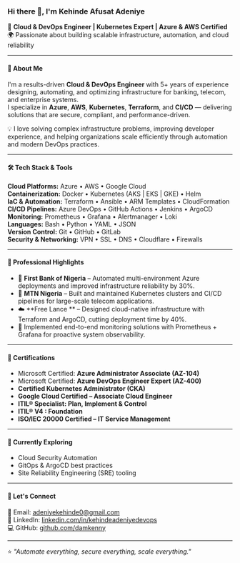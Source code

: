 ### Hi there 👋, I'm Kehinde Afusat Adeniye  

🚀 **Cloud & DevOps Engineer | Kubernetes Expert | Azure & AWS Certified**  
🌍 Passionate about building scalable infrastructure, automation, and cloud reliability  

---

#### 🧠 About Me
I'm a results-driven **Cloud & DevOps Engineer** with 5+ years of experience designing, automating, and optimizing infrastructure for banking, telecom, and enterprise systems.  
I specialize in **Azure**, **AWS**, **Kubernetes**, **Terraform**, and **CI/CD** — delivering solutions that are secure, compliant, and performance-driven.  

💡 I love solving complex infrastructure problems, improving developer experience, and helping organizations scale efficiently through automation and modern DevOps practices.

---

#### 🛠️ Tech Stack & Tools
**Cloud Platforms:** Azure • AWS • Google Cloud  
**Containerization:** Docker • Kubernetes (AKS | EKS | GKE) • Helm  
**IaC & Automation:** Terraform • Ansible • ARM Templates • CloudFormation  
**CI/CD Pipelines:** Azure DevOps • GitHub Actions • Jenkins • ArgoCD  
**Monitoring:** Prometheus • Grafana • Alertmanager • Loki  
**Languages:** Bash • Python • YAML • JSON  
**Version Control:** Git • GitHub • GitLab  
**Security & Networking:** VPN • SSL • DNS • Cloudflare • Firewalls  

---

#### 💼 Professional Highlights
- 🏦 **First Bank of Nigeria** – Automated multi-environment Azure deployments and improved infrastructure reliability by 30%.  
- 📡 **MTN Nigeria** – Built and maintained Kubernetes clusters and CI/CD pipelines for large-scale telecom applications.  
- ☁️ **Free Lance ** – Designed cloud-native infrastructure with Terraform and ArgoCD, cutting deployment time by 40%.  
- 🧩 Implemented end-to-end monitoring solutions with Prometheus + Grafana for proactive system observability.  

---

#### 📜 Certifications
- Microsoft Certified: **Azure Administrator Associate (AZ-104)**  
- Microsoft Certified: **Azure DevOps Engineer Expert (AZ-400)**  
- **Certified Kubernetes Administrator (CKA)**  
- **Google Cloud Certified – Associate Cloud Engineer**  
- **ITIL® Specialist: Plan, Implement & Control**  
- **ITIL® V4 : Foundation** 
- **ISO/IEC 20000 Certified – IT Service Management**  

---

#### 🌱 Currently Exploring
- Cloud Security Automation  
- GitOps & ArgoCD best practices  
- Site Reliability Engineering (SRE) tooling  

---

#### 💬 Let's Connect
📧 Email: [adeniyekehinde0@gmail.com](mailto:adeniyekehinde0@gmail.com)  
💼 LinkedIn: [linkedin.com/in/kehindeadeniyedevops](#)  
💻 GitHub: [github.com/damkenny](https://github.com/damkenny)  

---

⭐ *"Automate everything, secure everything, scale everything."*  
